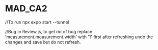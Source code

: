 # MAD_CA2


//To run
npx expo start --tunnel

//Bug in Review.js, to get rid of bug 
replace 'measurement.measurement.width' with '1' first
after refreshing undo the changes and save but do not refresh.
